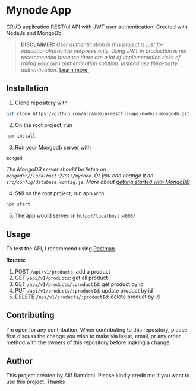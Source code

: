 # Mynode App

CRUD application RESTful API with JWT user authentication. Created with NodeJs and MongoDb.
> **DISCLAIMER:**</span> *User authentication in this project is just for educational/practice purposes only. Using JWT in production is not recommended because there are a lot of implementation risks of rolling your own authentication solution. Instead use third-party authentication.* [Learn more.](https://dzone.com/articles/user-authentication-best-practices-checklist)


## Installation

1. Clone repository with <br/>
```bash
git clone https://github.com/alramdein/restful-api-nodejs-mongodb.git
```
2. On the root project, run 
```bash
npm install
```
3. Run your Mongodb server with 
```bash 
mongod
```

*The MongoDB server should be listen on `mongodb://localhost:27017/mynode`. Or you can change it on `src/config/database.config.js`. More about [getting started with MongoDB](https://www.freecodecamp.org/news/learn-mongodb-a4ce205e7739/)*

4. Still on the root project, run app with 
```bash
npm start
``` 
5. The app would served in `http://localhost:4000/`

## Usage

To test the API, I recommend using [Postman](https://www.postman.com/downloads/). 

**Routes:**
1. POST `/api/v1/products`: add a product
2. GET `/api/v1/products`: get all product
3. GET `/api/v1/products/:productId`: get product by id
4. PUT `/api/v1/products/:productId`: update product by id
4. DELETE `/api/v1/products/:productId`: delete product by id

## Contributing

I'm open for any contribution. When contributing to this repository, please first discuss the change you wish to make via issue, email, or any other method with the owners of this repository before making a change.

## Author

This project created by Alif Ramdani. Please kindly credit me if you want to use this project. Thanks
